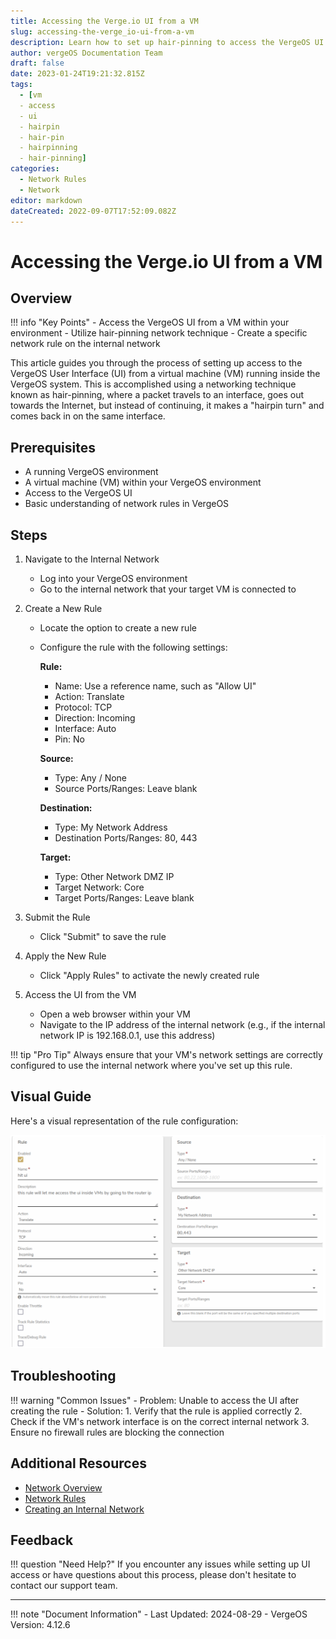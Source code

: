```yaml
---
title: Accessing the Verge.io UI from a VM
slug: accessing-the-verge_io-ui-from-a-vm
description: Learn how to set up hair-pinning to access the VergeOS UI from a virtual machine within your environment.
author: vergeOS Documentation Team
draft: false
date: 2023-01-24T19:21:32.815Z
tags:
  - [vm
  - access
  - ui
  - hairpin
  - hair-pin
  - hairpinning
  - hair-pinning]
categories:
  - Network Rules
  - Network
editor: markdown
dateCreated: 2022-09-07T17:52:09.082Z
---
```


# Accessing the Verge.io UI from a VM

## Overview

!!! info "Key Points"
    - Access the VergeOS UI from a VM within your environment
    - Utilize hair-pinning network technique
    - Create a specific network rule on the internal network

This article guides you through the process of setting up access to the VergeOS User Interface (UI) from a virtual machine (VM) running inside the VergeOS system. This is accomplished using a networking technique known as hair-pinning, where a packet travels to an interface, goes out towards the Internet, but instead of continuing, it makes a "hairpin turn" and comes back in on the same interface.

## Prerequisites

- A running VergeOS environment
- A virtual machine (VM) within your VergeOS environment
- Access to the VergeOS UI
- Basic understanding of network rules in VergeOS

## Steps

1. Navigate to the Internal Network
   - Log into your VergeOS environment
   - Go to the internal network that your target VM is connected to

2. Create a New Rule
   - Locate the option to create a new rule
   - Configure the rule with the following settings:
     
     **Rule:**
     - Name: Use a reference name, such as "Allow UI"
     - Action: Translate
     - Protocol: TCP
     - Direction: Incoming
     - Interface: Auto
     - Pin: No

     **Source:**
     - Type: Any / None
     - Source Ports/Ranges: Leave blank

     **Destination:**
     - Type: My Network Address
     - Destination Ports/Ranges: 80, 443

     **Target:**
     - Type: Other Network DMZ IP
     - Target Network: Core
     - Target Ports/Ranges: Leave blank

3. Submit the Rule
   - Click "Submit" to save the rule

4. Apply the New Rule
   - Click "Apply Rules" to activate the newly created rule

5. Access the UI from the VM
   - Open a web browser within your VM
   - Navigate to the IP address of the internal network (e.g., if the internal network IP is 192.168.0.1, use this address)

!!! tip "Pro Tip"
    Always ensure that your VM's network settings are correctly configured to use the internal network where you've set up this rule.

## Visual Guide

Here's a visual representation of the rule configuration:

![hairpin.png](/public/hairpin.png)

## Troubleshooting

!!! warning "Common Issues"
    - Problem: Unable to access the UI after creating the rule
      - Solution: 
        1. Verify that the rule is applied correctly
        2. Check if the VM's network interface is on the correct internal network
        3. Ensure no firewall rules are blocking the connection

## Additional Resources

- [Network Overview](/product-guide/networkoverview)
- [Network Rules](/product-guide/networkrules)
- [Creating an Internal Network](/product-guide/internalnetworks)

## Feedback

!!! question "Need Help?"
    If you encounter any issues while setting up UI access or have questions about this process, please don't hesitate to contact our support team.

---

!!! note "Document Information"
    - Last Updated: 2024-08-29
    - VergeOS Version: 4.12.6
